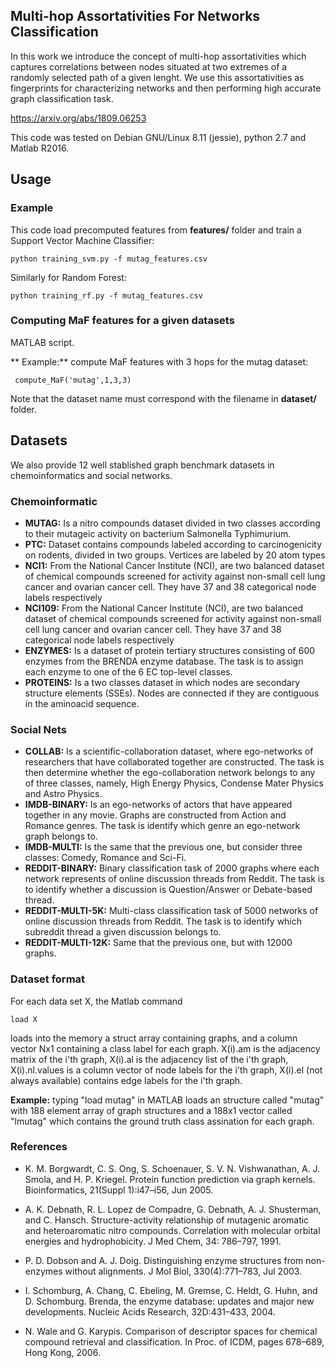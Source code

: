 ## Multi-hop Assortativities For Networks Classification

In this work we introduce the concept of multi-hop assortativities which captures correlations between nodes situated at two extremes of a randomly selected path of a given lenght. We use this assortativities as fingerprints for characterizing networks and then performing high accurate graph classification task.

https://arxiv.org/abs/1809.06253

This code was tested on Debian GNU/Linux 8.11 (jessie), python 2.7 and Matlab R2016.

## Usage
### Example
This code load precomputed features from **features/** folder and train a Support Vector Machine Classifier:
```
python training_svm.py -f mutag_features.csv
```
Similarly for Random Forest:
```
python training_rf.py -f mutag_features.csv
```

### Computing MaF features for a given datasets
MATLAB script.

** Example:** compute MaF features with 3 hops for the mutag dataset:
```
 compute_MaF('mutag',1,3,3)
```
Note that the dataset name must correspond with the filename in **dataset/** folder.

## Datasets
We also provide 12 well stablished graph benchmark datasets in chemoinformatics and social networks.

### Chemoinformatic

* **MUTAG:** Is a nitro compounds dataset divided in two classes according to their mutageic activity on bacterium Salmonella Typhimurium.
* **PTC:** Dataset contains compounds labeled according to carcinogenicity on rodents, divided in two groups. Vertices are labeled by 20 atom types
* **NCI1:** From the National Cancer Institute (NCI), are two balanced dataset of chemical compounds screened for activity against non-small cell lung cancer and ovarian cancer cell. They have 37 and 38 categorical node labels respectively
* **NCI109:** From the National Cancer Institute (NCI), are two balanced dataset of chemical compounds screened for activity against non-small cell lung cancer and ovarian cancer cell. They have 37 and 38 categorical node labels respectively
* **ENZYMES:** Is a dataset of protein tertiary structures consisting of 600 enzymes from the BRENDA enzyme database. The task is to assign each enzyme to one of the 6 EC top-level classes.
* **PROTEINS:** Is a two classes dataset in which nodes are secondary structure elements (SSEs). Nodes are connected if they are contiguous in the aminoacid sequence. 

### Social Nets

* **COLLAB:** Is a scientific-collaboration dataset, where ego-networks of researchers that have collaborated together are constructed. The task is then determine whether the ego-collaboration network belongs to any of three classes, namely, High Energy Physics, Condense Mater Physics and Astro Physics.
* **IMDB-BINARY:** Is an ego-networks of actors that have appeared together in any movie. Graphs are constructed from Action and Romance genres. The task is identify which genre an ego-network graph belongs to.
* **IMDB-MULTI:** Is the same that the previous one, but consider three classes: Comedy, Romance and Sci-Fi.
* **REDDIT-BINARY:** Binary classification task of 2000 graphs where each network represents of online discussion threads from Reddit. The task is to identify whether a discussion is Question/Answer or Debate-based thread.
* **REDDIT-MULTI-5K:** Multi-class classification task of 5000 networks of online discussion threads from Reddit. The task is to identify which subreddit thread a given discussion belongs to.
* **REDDIT-MULTI-12K:** Same that the previous one, but with 12000 graphs. 

### Dataset format

For each data set X, the Matlab command
```
load X
```
loads into the memory a struct array containing graphs, and a column vector Nx1 containing a class label for each graph.
X(i).am is the adjacency matrix of the i'th graph, 
X(i).al is the adjacency list of the i'th graph, 
X(i).nl.values is a column vector of node labels for the i'th graph,
X(i).el (not always available) contains edge labels for the i'th graph.

**Example:** 
typing "load mutag" in MATLAB
loads an structure called "mutag" with 188 element array of graph structures and a 188x1 vector called "lmutag" which contains the ground truth class assination for each graph.

### References ###
* K. M. Borgwardt, C. S. Ong, S. Schoenauer, S. V. N. Vishwanathan, A. J. Smola, and H. P. 
Kriegel. Protein function prediction via graph kernels. Bioinformatics, 21(Suppl 1):i47–i56, Jun 2005.

* A. K. Debnath, R. L. Lopez de Compadre, G. Debnath, A. J. Shusterman, and C. Hansch. 
Structure-activity relationship of mutagenic aromatic and heteroaromatic nitro compounds. 
Correlation with molecular orbital energies and hydrophobicity. J Med Chem, 34: 786–797, 1991.

* P. D. Dobson and A. J. Doig. Distinguishing enzyme structures from non-enzymes without 
alignments. J Mol Biol, 330(4):771–783, Jul 2003.

* I. Schomburg, A. Chang, C. Ebeling, M. Gremse, C. Heldt, G. Huhn, and D. Schomburg. Brenda, 
the enzyme database: updates and major new developments. Nucleic Acids Research, 32D:431–433, 2004.

* N. Wale and G. Karypis. Comparison of descriptor spaces for chemical compound retrieval and 
classification. In Proc. of ICDM, pages 678–689, Hong Kong, 2006.

